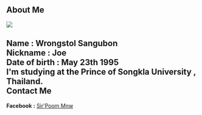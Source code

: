About Me
------  
![](https://scontent-a-sin.xx.fbcdn.net/hphotos-xpf1/v/t1.0-9/10390537_324052711135726_3815464700558617561_n.jpg?oh=eb3804872d59608126f203997e1ec958&oe=555DF29B)  


**Name** : Wrongstol Sangubon  
**Nickname** : Joe  
**Date of birth** : May 23th 1995  
**I'm studying at the Prince of Songkla University , Thailand.**  
Contact Me  
--------
**Facebook** **:** [Sir'Poom Mnw](https://www.facebook.com/profile.php?id=100005929988290)  
